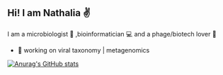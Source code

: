 ## Hi! I am Nathalia :v:


I am a microbiologist :microscope: ,bioinformatician :computer: and a phage/biotech lover :dna:
* :seedling: working on viral taxonomy | metagenomics

[![Anurag's GitHub stats](https://github-readme-stats.vercel.app/api?username=portillanath)](https://github.com/portillanath/github-readme-stats)
